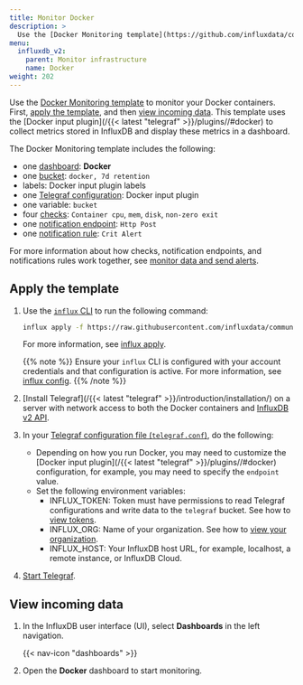 ```yaml
---
title: Monitor Docker
description: >
  Use the [Docker Monitoring template](https://github.com/influxdata/community-templates/tree/master/docker) to monitor your Docker containers.
menu:
  influxdb_v2:
    parent: Monitor infrastructure
    name: Docker
weight: 202
---
```


Use the [Docker Monitoring template](https://github.com/influxdata/community-templates/tree/master/docker) to monitor your Docker containers. First, [apply the template](#apply-the-template), and then [view incoming data](#view-incoming-data).
This template uses the [Docker input plugin](/{{< latest "telegraf" >}}/plugins//#docker) to collect metrics stored in InfluxDB and display these metrics in a dashboard.

The Docker Monitoring template includes the following:

- one [dashboard](/influxdb/v2/reference/glossary/#dashboard): **Docker**
- one [bucket](/influxdb/v2/reference/glossary/#bucket): `docker, 7d retention`
- labels: Docker input plugin labels
- one [Telegraf configuration](/influxdb/v2/telegraf-configs/): Docker input plugin
- one variable: `bucket`
- four [checks](/influxdb/v2/reference/glossary/#check): `Container cpu`, `mem`, `disk`, `non-zero exit`
- one [notification endpoint](/influxdb/v2/reference/glossary/#notification-endpoint): `Http Post`
- one [notification rule](/influxdb/v2/reference/glossary/#notification-rule): `Crit Alert`

For more information about how checks, notification endpoints, and notifications rules work together, see [monitor data and send alerts](/influxdb/v2/monitor-alert/).

## Apply the template

1. Use the [`influx` CLI](/influxdb/v2/reference/cli/influx/) to run the following command:

    ```sh
    influx apply -f https://raw.githubusercontent.com/influxdata/community-templates/master/docker/docker.yml
    ```
    For more information, see [influx apply](/influxdb/v2/reference/cli/influx/apply/).

    {{% note %}}
Ensure your `influx` CLI is configured with your account credentials and that configuration is active. For more information, see [influx config](/influxdb/v2/reference/cli/influx/config/).
    {{% /note %}}

2. [Install Telegraf](/{{< latest "telegraf" >}}/introduction/installation/) on a server with network access to both the Docker containers and [InfluxDB v2 API](/influxdb/v2/reference/api/).
3. In your [Telegraf configuration file (`telegraf.conf`)](/influxdb/v2/telegraf-configs/), do the following:
    - Depending on how you run Docker, you may need to customize the [Docker input plugin](/{{< latest "telegraf" >}}/plugins//#docker) configuration, for example, you may need to specify the `endpoint` value.
    - Set the following environment variables:
      - INFLUX_TOKEN: Token must have permissions to read Telegraf configurations and write data to the `telegraf` bucket. See how to [view tokens](/influxdb/v2/security/tokens/view-tokens/).
      - INFLUX_ORG: Name of your organization. See how to [view your organization](/influxdb/v2/organizations/view-orgs/).
      - INFLUX_HOST: Your InfluxDB host URL, for example, localhost, a remote instance, or InfluxDB Cloud.

4. [Start Telegraf](/influxdb/v2/write-data/no-code/use-telegraf/auto-config/#start-telegraf).

## View incoming data

1. In the InfluxDB user interface (UI), select **Dashboards** in the left navigation.

    {{< nav-icon "dashboards" >}}

2. Open the **Docker** dashboard to start monitoring.
